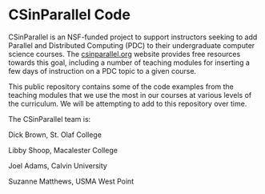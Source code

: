 # CSinParallel Code

CSinParallel is an NSF-funded project to support instructors seeking to add Parallel and Distributed Computing (PDC) to their undergraduate computer science courses.  The [csinparallel.org](https://csinparallel.org/index.html) website provides free resources towards this goal, including a number of teaching modules for inserting a few days of instruction on a PDC topic to a given course.

This public repository contains some of the code examples from the teaching modules that we use the most in our courses at various levels of the curriculum. We will be attempting to add to this repository over time.

The CSinParallel team is:

Dick Brown, St. Olaf College

Libby Shoop, Macalester College

Joel Adams, Calvin University

Suzanne Matthews, USMA West Point

